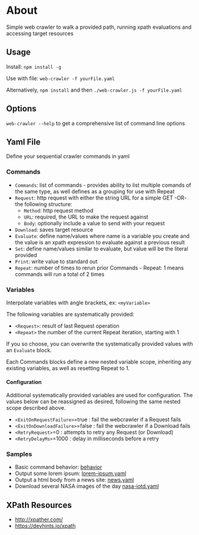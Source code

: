 # About
Simple web crawler to walk a provided path, running xpath evaluations and accessing target resources

## Usage
Install: `npm install -g`

Use with file: `web-crawler -f yourFile.yaml`

Alternatively, `npm install` and then `./web-crawler.js -f yourFile.yaml`

## Options
`web-crawler --help` to get a comprehensive list of command line options

## Yaml File
Define your sequential crawler commands in yaml

### Commands
- `Commands`: list of commands - provides ability to list multiple comands of the same type, as well defines as a grouping for use with Repeat
- `Request`: http request with either the string URL for a simple GET -OR- the following structure:
  - `Method`: http request method
  - `URL`: required, the URL to make the request against
  - `Body`: optionally include a value to send with your request
- `Download`: saves target resource
- `Evaluate`: define name/values where name is a variable you create and the value is an xpath expression to evaluate against a previous result
- `Set`: define name/values similar to evaluate, but value will be the literal provided
- `Print`: write value to standard out
- `Repeat`: number of times to rerun prior Commands - Repeat: 1 means commands will run a total of 2 times

### Variables
Interpolate variables with angle brackets, ex: `<myVariable>`

The following variables are systematically provided:
- `<Request>`: result of last Request operation
- `<Repeat>` the number of the current Repeat iteration, starting with 1

If you so choose, you can overwrite the systematically provided values with an `Evaluate` block.

Each Commands blocks define a new nested variable scope, inheriting any existing variables, as well as resetting Repeat to 1.

#### Configuration
Additional systematically provided variables are used for configuration. The values below can be reassigned as desired, following the same nested scope described above.

- `<ExitOnRequestFailure>`=true : fail the webcrawler if a Request fails
- `<ExitOnDownloadFailure>`=false : fail the webcrawler if a Download fails
- `<RetryRequest>`=0 : attempts to retry any Request (or Download)
- `<RetryDelayMs>`=1000 : delay in milliseconds before a retry

### Samples
- Basic command behavior: [behavior](samples/behavior/)
- Output some lorem ipsum: [lorem-ipsum.yaml](samples/lorem-ipsum.yaml)
- Output a html body from a news site: [news.yaml](samples/news.yaml)
- Download several NASA images of the day [nasa-iotd.yaml](samples/nasa-iotd.yaml)

## XPath Resources
- http://xpather.com/
- https://devhints.io/xpath
